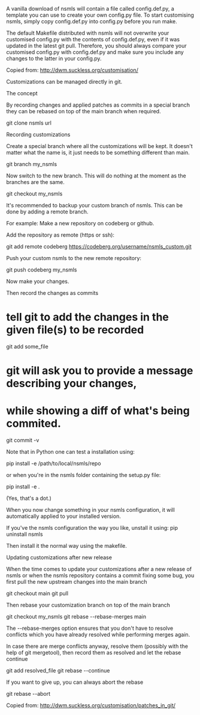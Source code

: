 A vanilla download of nsmls will contain a file called config.def.py, a template you can use to create your own config.py file. 
To start customising nsmls, simply copy config.def.py into config.py before you run make.



The default Makefile distributed with nsmls will not overwrite your customised config.py with the contents of config.def.py, even if it was updated in the latest git pull. Therefore, you should always compare your customised config.py with config.def.py and make sure you include any changes to the latter in your config.py.


Copied from: http://dwm.suckless.org/customisation/


Customizations can be managed directly in git.

The concept

By recording changes and applied patches as commits in a special branch they can be rebased on top of the main branch when required.

git clone nsmls url

Recording customizations

Create a special branch where all the customizations will be kept. It doesn't matter what the name is, it just needs to be something different than main.

git branch my_nsmls

Now switch to the new branch. This will do nothing at the moment as the branches are the same.

git checkout my_nsmls

It's recommended to backup your custom branch of nsmls. This can be done by adding a remote branch.

For example:
Make a new repository on codeberg or github.

Add the repository as remote (https or ssh):

git add remote codeberg https://codeberg.org/username/nsmls_custom.git

Push your custom nsmls to the new remote repository:

git push codeberg my_nsmls


Now make your changes. 


Then record the changes as commits

# tell git to add the changes in the given file(s) to be recorded
git add some_file
# git will ask you to provide a message describing your changes,
# while showing a diff of what's being commited.
git commit -v


Note that in Python one can test a installation using: 

pip install -e /path/to/local/nsmls/repo

or when you're in the nsmls folder containing the setup.py file:

pip install -e .

(Yes, that's a dot.)

When you now change something in your nsmls configuration, it will automatically applied to your installed version.

If you've the nsmls configuration the way you like, unstall it using: pip uninstall nsmls

Then install it the normal way using the makefile.


Updating customizations after new release

When the time comes to update your customizations after a new release of nsmls or when the nsmls repository contains a commit fixing some bug, you first pull the new upstream changes into the main branch

git checkout main
git pull

Then rebase your customization branch on top of the main branch

git checkout my_nsmls
git rebase --rebase-merges main


The --rebase-merges option ensures that you don't have to resolve conflicts which you have already resolved while performing merges again.

In case there are merge conflicts anyway, resolve them (possibly with the help of git mergetool), then record them as resolved and let the rebase continue

git add resolved_file
git rebase --continue

If you want to give up, you can always abort the rebase

git rebase --abort


Copied from: http://dwm.suckless.org/customisation/patches_in_git/

